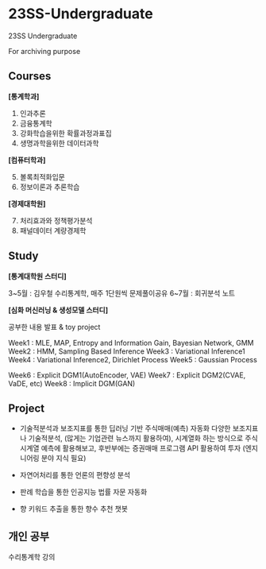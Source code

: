 # 23SS-Undergraduate
23SS Undergraduate

For archiving purpose

## Courses

**[통계학과]**
1. 인과추론
2. 금융통계학
3. 강화학습을위한 확률과정과표집
4. 생명과학을위한 데이터과학

**[컴퓨터학과]**

5. 볼록최적화입문
6. 정보이론과 추론학습

**[경제대학원]**

7. 처리효과와 정책평가분석
8. 패널데이터 계량경제학




## Study

**[통계대학원 스터디]**

3~5월 : 김우철 수리통계학, 매주 1단원씩 문제풀이공유
6~7월 : 회귀분석 노트


**[심화 머신러닝 & 생성모델 스터디]**

공부한 내용 발표 & toy project

Week1 : MLE, MAP, Entropy and Information Gain, Bayesian Network, GMM
Week2 : HMM, Sampling Based Inference
Week3 : Variational Inference1
Week4 : Variational Inference2, Dirichlet Process
Week5 : Gaussian Process

Week6 : Explicit DGM1(AutoEncoder, VAE)
Week7 : Explicit DGM2(CVAE, VaDE, etc)
Week8 : Implicit DGM(GAN)


## Project

- 기술적분석과 보조지표를 통한 딥러닝 기반 주식매매(예측) 자동화
다양한 보조지표나 기술적분석, (많게는 기업관련 뉴스까지 활용하여), 시계열화 하는 방식으로 주식 시계열 예측에 활용해보고, 
후반부에는 증권매매 프로그램 API 활용하여 투자 (엔지니어링 분야 지식 필요)

- 자연어처리를 통한 언론의 편향성 분석
- 판례 학습을 통한 인공지능 법률 자문 자동화
- 향 키워드 추출을 통한 향수 추천 챗봇


## 개인 공부
수리통계학 강의 




